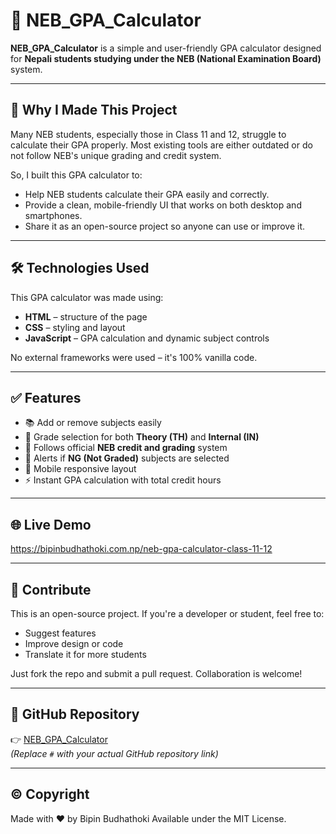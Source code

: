 # 📘 NEB_GPA_Calculator

**NEB_GPA_Calculator** is a simple and user-friendly GPA calculator designed for **Nepali students studying under the NEB (National Examination Board)** system.

---

## 🧠 Why I Made This Project

Many NEB students, especially those in Class 11 and 12, struggle to calculate their GPA properly. Most existing tools are either outdated or do not follow NEB's unique grading and credit system.

So, I built this GPA calculator to:
- Help NEB students calculate their GPA easily and correctly.
- Provide a clean, mobile-friendly UI that works on both desktop and smartphones.
- Share it as an open-source project so anyone can use or improve it.

---

## 🛠️ Technologies Used

This GPA calculator was made using:
- **HTML** – structure of the page
- **CSS** – styling and layout
- **JavaScript** – GPA calculation and dynamic subject controls

No external frameworks were used – it's 100% vanilla code.

---

## ✅ Features

- 📚 Add or remove subjects easily
- 🧮 Grade selection for both **Theory (TH)** and **Internal (IN)**
- 📏 Follows official **NEB credit and grading** system
- 🚨 Alerts if **NG (Not Graded)** subjects are selected
- 📱 Mobile responsive layout
- ⚡ Instant GPA calculation with total credit hours


---

## 🌐 Live Demo
https://bipinbudhathoki.com.np/neb-gpa-calculator-class-11-12

---

## 🤝 Contribute

This is an open-source project. If you're a developer or student, feel free to:
- Suggest features
- Improve design or code
- Translate it for more students

Just fork the repo and submit a pull request. Collaboration is welcome!

---

## 🔗 GitHub Repository

👉 [NEB_GPA_Calculator](#)  
*(Replace `#` with your actual GitHub repository link)*

---

## © Copyright

Made with ❤️ by Bipin Budhathoki
Available under the MIT License.
